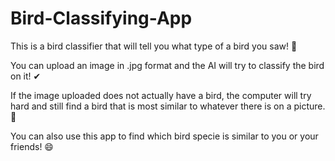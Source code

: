 # Bird-Classifying-App
This is a bird classifier that will tell you what type of a bird you saw! 🦉

You can upload an image in .jpg format and the AI will try to classify the bird on it! ✔ 

If the image uploaded does not actually have a bird, the computer will try hard and still find a bird that is most similar to whatever there is on a picture. 🦆  

You can also use this app to find which bird specie is similar to you or your friends! 😄
